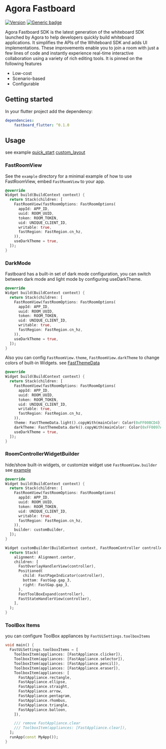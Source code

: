 # Agora Fastboard

[![Version](https://img.shields.io/pub/v/fastboard_flutter.svg)](https://pub.dev/packages/fastboard_flutter)
[![Generic badge](https://img.shields.io/badge/platform-android%20|%20ios%20-blue.svg)](https://pub.dev/packages/fastboard_flutter)

Agora Fastboard SDK is the latest generation of the whiteboard SDK launched by Agora to help
developers quickly build whiteboard applications. It simplifies the APIs of the Whiteboard SDK and
adds UI implementations. These improvements enable you to join a room with just a few lines of code
and instantly experience real-time interactive collaboration using a variety of rich editing tools.
It is pinned on the following features

* Low-cost
* Scenario-based
* Configurable

## Getting started

In your flutter project add the dependency:

```yaml
dependencies:
    fastboard_flutter: ^0.1.0
```

## Usage

see
example [quick_start](example/lib/quick_start.dart) [custom_layout](example/lib/custom_layout.dart)

### FastRoomView

See the `example` directory for a minimal example of how to use FastRoomView, embed `FastRoomView`
to your app.

```dart
@override
Widget build(BuildContext context) {
  return Stack(children: [
    FastRoomView(fastRoomOptions: FastRoomOptions(
      appId: APP_ID,
      uuid: ROOM_UUID,
      token: ROOM_TOKEN,
      uid: UNIQUE_CLIENT_ID,
      writable: true,
      fastRegion: FastRegion.cn_hz,
    )),
    useDarkTheme = true,
  ]);
}

```

### DarkMode

Fastboard has a built-in set of dark mode configuration, you can switch between dark mode and light
mode by configuring useDarkTheme.

```dart
@override
Widget build(BuildContext context) {
  return Stack(children: [
    FastRoomView(fastRoomOptions: FastRoomOptions(
      appId: APP_ID,
      uuid: ROOM_UUID,
      token: ROOM_TOKEN,
      uid: UNIQUE_CLIENT_ID,
      writable: true,
      fastRegion: FastRegion.cn_hz,
    )),
    useDarkTheme = true,
  ]);
}
```

Also you can config `FastRoomView.theme`, `FastRoomView.darkTheme` to change colors of built-in
Widgets. see [FastThemeData](lib/src/types/fast_theme_data.dart)

```dart
@override
Widget build(BuildContext context) {
  return Stack(children: [
    FastRoomView(fastRoomOptions: FastRoomOptions(
      appId: APP_ID,
      uuid: ROOM_UUID,
      token: ROOM_TOKEN,
      uid: UNIQUE_CLIENT_ID,
      writable: true,
      fastRegion: FastRegion.cn_hz,
    )),
    theme: FastThemeData.light().copyWith(mainColor: Color(0xFF00BCD4)),
    darkTheme: FastThemeData.dark().copyWith(mainColor: Color(0xFF0097A7)),
    useDarkTheme = true,
  ]);
}
```

### RoomControllerWidgetBuilder

hide/show built-in widgets, or customize widget use `FastRoomView.builder`
see [example](example/lib/custom_layout.dart)

```dart
@override
Widget build(BuildContext context) {
  return Stack(children: [
    FastRoomView(fastRoomOptions: FastRoomOptions(
      appId: APP_ID,
      uuid: ROOM_UUID,
      token: ROOM_TOKEN,
      uid: UNIQUE_CLIENT_ID,
      writable: true,
      fastRegion: FastRegion.cn_hz,
    )),
    builder: customBuilder,
  ]);
}

Widget customBuilder(BuildContext context, FastRoomController controller) {
  return Stack(
    alignment: Alignment.center,
    children: [
      FastOverlayHandlerView(controller),
      Positioned(
        child: FastPageIndicator(controller),
        bottom: FastGap.gap_3,
        right: FastGap.gap_3,
      ),
      FastToolBoxExpand(controller),
      FastStateHandlerView(controller),
    ],
  );
}
```

### ToolBox Items

you can configure ToolBox appliances by `FastUiSettings.toolboxItems`

```dart
void main() {
  FastUiSettings.toolboxItems = [
    ToolboxItem(appliances: [FastAppliance.clicker]),
    ToolboxItem(appliances: [FastAppliance.selector]),
    ToolboxItem(appliances: [FastAppliance.pencil]),
    ToolboxItem(appliances: [FastAppliance.eraser]),
    ToolboxItem(appliances: [
      FastAppliance.rectangle,
      FastAppliance.ellipse,
      FastAppliance.straight,
      FastAppliance.arrow,
      FastAppliance.pentagram,
      FastAppliance.rhombus,
      FastAppliance.triangle,
      FastAppliance.balloon,
    ]),

    /// remove FastAppliance.clear
    /// ToolboxItem(appliances: [FastAppliance.clear]),
  ];
  runApp(const MyApp());
}
```